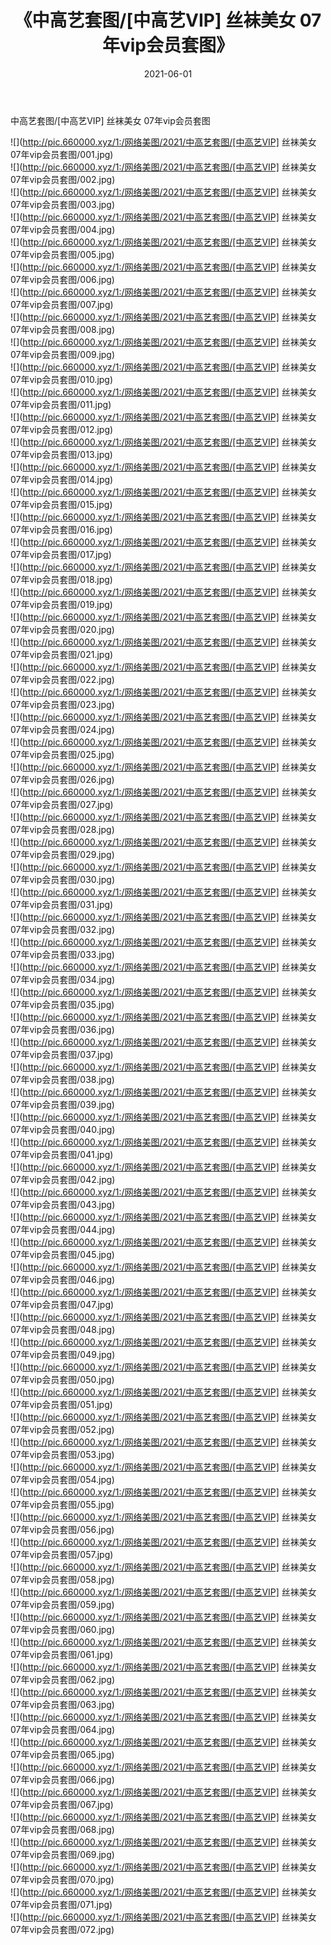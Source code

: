﻿---
layout: post
title:  《中高艺套图/[中高艺VIP] 丝袜美女 07年vip会员套图》
date:   2021-06-01
img: http://pic.660000.xyz/1:/网络美图/2021/中高艺套图/[中高艺VIP] 丝袜美女 07年vip会员套图/000.jpg
categories: [美女, 清纯, 唯美]
---

中高艺套图/[中高艺VIP] 丝袜美女 07年vip会员套图

 ![](http://pic.660000.xyz/1:/网络美图/2021/中高艺套图/[中高艺VIP] 丝袜美女 07年vip会员套图/001.jpg) <br>![](http://pic.660000.xyz/1:/网络美图/2021/中高艺套图/[中高艺VIP] 丝袜美女 07年vip会员套图/002.jpg) <br>![](http://pic.660000.xyz/1:/网络美图/2021/中高艺套图/[中高艺VIP] 丝袜美女 07年vip会员套图/003.jpg) <br>![](http://pic.660000.xyz/1:/网络美图/2021/中高艺套图/[中高艺VIP] 丝袜美女 07年vip会员套图/004.jpg) <br>![](http://pic.660000.xyz/1:/网络美图/2021/中高艺套图/[中高艺VIP] 丝袜美女 07年vip会员套图/005.jpg) <br>![](http://pic.660000.xyz/1:/网络美图/2021/中高艺套图/[中高艺VIP] 丝袜美女 07年vip会员套图/006.jpg) <br>![](http://pic.660000.xyz/1:/网络美图/2021/中高艺套图/[中高艺VIP] 丝袜美女 07年vip会员套图/007.jpg) <br>![](http://pic.660000.xyz/1:/网络美图/2021/中高艺套图/[中高艺VIP] 丝袜美女 07年vip会员套图/008.jpg) <br>![](http://pic.660000.xyz/1:/网络美图/2021/中高艺套图/[中高艺VIP] 丝袜美女 07年vip会员套图/009.jpg) <br>![](http://pic.660000.xyz/1:/网络美图/2021/中高艺套图/[中高艺VIP] 丝袜美女 07年vip会员套图/010.jpg) <br>![](http://pic.660000.xyz/1:/网络美图/2021/中高艺套图/[中高艺VIP] 丝袜美女 07年vip会员套图/011.jpg) <br>![](http://pic.660000.xyz/1:/网络美图/2021/中高艺套图/[中高艺VIP] 丝袜美女 07年vip会员套图/012.jpg) <br>![](http://pic.660000.xyz/1:/网络美图/2021/中高艺套图/[中高艺VIP] 丝袜美女 07年vip会员套图/013.jpg) <br>![](http://pic.660000.xyz/1:/网络美图/2021/中高艺套图/[中高艺VIP] 丝袜美女 07年vip会员套图/014.jpg) <br>![](http://pic.660000.xyz/1:/网络美图/2021/中高艺套图/[中高艺VIP] 丝袜美女 07年vip会员套图/015.jpg) <br>![](http://pic.660000.xyz/1:/网络美图/2021/中高艺套图/[中高艺VIP] 丝袜美女 07年vip会员套图/016.jpg) <br>![](http://pic.660000.xyz/1:/网络美图/2021/中高艺套图/[中高艺VIP] 丝袜美女 07年vip会员套图/017.jpg) <br>![](http://pic.660000.xyz/1:/网络美图/2021/中高艺套图/[中高艺VIP] 丝袜美女 07年vip会员套图/018.jpg) <br>![](http://pic.660000.xyz/1:/网络美图/2021/中高艺套图/[中高艺VIP] 丝袜美女 07年vip会员套图/019.jpg) <br>![](http://pic.660000.xyz/1:/网络美图/2021/中高艺套图/[中高艺VIP] 丝袜美女 07年vip会员套图/020.jpg) <br>![](http://pic.660000.xyz/1:/网络美图/2021/中高艺套图/[中高艺VIP] 丝袜美女 07年vip会员套图/021.jpg) <br>![](http://pic.660000.xyz/1:/网络美图/2021/中高艺套图/[中高艺VIP] 丝袜美女 07年vip会员套图/022.jpg) <br>![](http://pic.660000.xyz/1:/网络美图/2021/中高艺套图/[中高艺VIP] 丝袜美女 07年vip会员套图/023.jpg) <br>![](http://pic.660000.xyz/1:/网络美图/2021/中高艺套图/[中高艺VIP] 丝袜美女 07年vip会员套图/024.jpg) <br>![](http://pic.660000.xyz/1:/网络美图/2021/中高艺套图/[中高艺VIP] 丝袜美女 07年vip会员套图/025.jpg) <br>![](http://pic.660000.xyz/1:/网络美图/2021/中高艺套图/[中高艺VIP] 丝袜美女 07年vip会员套图/026.jpg) <br>![](http://pic.660000.xyz/1:/网络美图/2021/中高艺套图/[中高艺VIP] 丝袜美女 07年vip会员套图/027.jpg) <br>![](http://pic.660000.xyz/1:/网络美图/2021/中高艺套图/[中高艺VIP] 丝袜美女 07年vip会员套图/028.jpg) <br>![](http://pic.660000.xyz/1:/网络美图/2021/中高艺套图/[中高艺VIP] 丝袜美女 07年vip会员套图/029.jpg) <br>![](http://pic.660000.xyz/1:/网络美图/2021/中高艺套图/[中高艺VIP] 丝袜美女 07年vip会员套图/030.jpg) <br>![](http://pic.660000.xyz/1:/网络美图/2021/中高艺套图/[中高艺VIP] 丝袜美女 07年vip会员套图/031.jpg) <br>![](http://pic.660000.xyz/1:/网络美图/2021/中高艺套图/[中高艺VIP] 丝袜美女 07年vip会员套图/032.jpg) <br>![](http://pic.660000.xyz/1:/网络美图/2021/中高艺套图/[中高艺VIP] 丝袜美女 07年vip会员套图/033.jpg) <br>![](http://pic.660000.xyz/1:/网络美图/2021/中高艺套图/[中高艺VIP] 丝袜美女 07年vip会员套图/034.jpg) <br>![](http://pic.660000.xyz/1:/网络美图/2021/中高艺套图/[中高艺VIP] 丝袜美女 07年vip会员套图/035.jpg) <br>![](http://pic.660000.xyz/1:/网络美图/2021/中高艺套图/[中高艺VIP] 丝袜美女 07年vip会员套图/036.jpg) <br>![](http://pic.660000.xyz/1:/网络美图/2021/中高艺套图/[中高艺VIP] 丝袜美女 07年vip会员套图/037.jpg) <br>![](http://pic.660000.xyz/1:/网络美图/2021/中高艺套图/[中高艺VIP] 丝袜美女 07年vip会员套图/038.jpg) <br>![](http://pic.660000.xyz/1:/网络美图/2021/中高艺套图/[中高艺VIP] 丝袜美女 07年vip会员套图/039.jpg) <br>![](http://pic.660000.xyz/1:/网络美图/2021/中高艺套图/[中高艺VIP] 丝袜美女 07年vip会员套图/040.jpg) <br>![](http://pic.660000.xyz/1:/网络美图/2021/中高艺套图/[中高艺VIP] 丝袜美女 07年vip会员套图/041.jpg) <br>![](http://pic.660000.xyz/1:/网络美图/2021/中高艺套图/[中高艺VIP] 丝袜美女 07年vip会员套图/042.jpg) <br>![](http://pic.660000.xyz/1:/网络美图/2021/中高艺套图/[中高艺VIP] 丝袜美女 07年vip会员套图/043.jpg) <br>![](http://pic.660000.xyz/1:/网络美图/2021/中高艺套图/[中高艺VIP] 丝袜美女 07年vip会员套图/044.jpg) <br>![](http://pic.660000.xyz/1:/网络美图/2021/中高艺套图/[中高艺VIP] 丝袜美女 07年vip会员套图/045.jpg) <br>![](http://pic.660000.xyz/1:/网络美图/2021/中高艺套图/[中高艺VIP] 丝袜美女 07年vip会员套图/046.jpg) <br>![](http://pic.660000.xyz/1:/网络美图/2021/中高艺套图/[中高艺VIP] 丝袜美女 07年vip会员套图/047.jpg) <br>![](http://pic.660000.xyz/1:/网络美图/2021/中高艺套图/[中高艺VIP] 丝袜美女 07年vip会员套图/048.jpg) <br>![](http://pic.660000.xyz/1:/网络美图/2021/中高艺套图/[中高艺VIP] 丝袜美女 07年vip会员套图/049.jpg) <br>![](http://pic.660000.xyz/1:/网络美图/2021/中高艺套图/[中高艺VIP] 丝袜美女 07年vip会员套图/050.jpg) <br>![](http://pic.660000.xyz/1:/网络美图/2021/中高艺套图/[中高艺VIP] 丝袜美女 07年vip会员套图/051.jpg) <br>![](http://pic.660000.xyz/1:/网络美图/2021/中高艺套图/[中高艺VIP] 丝袜美女 07年vip会员套图/052.jpg) <br>![](http://pic.660000.xyz/1:/网络美图/2021/中高艺套图/[中高艺VIP] 丝袜美女 07年vip会员套图/053.jpg) <br>![](http://pic.660000.xyz/1:/网络美图/2021/中高艺套图/[中高艺VIP] 丝袜美女 07年vip会员套图/054.jpg) <br>![](http://pic.660000.xyz/1:/网络美图/2021/中高艺套图/[中高艺VIP] 丝袜美女 07年vip会员套图/055.jpg) <br>![](http://pic.660000.xyz/1:/网络美图/2021/中高艺套图/[中高艺VIP] 丝袜美女 07年vip会员套图/056.jpg) <br>![](http://pic.660000.xyz/1:/网络美图/2021/中高艺套图/[中高艺VIP] 丝袜美女 07年vip会员套图/057.jpg) <br>![](http://pic.660000.xyz/1:/网络美图/2021/中高艺套图/[中高艺VIP] 丝袜美女 07年vip会员套图/058.jpg) <br>![](http://pic.660000.xyz/1:/网络美图/2021/中高艺套图/[中高艺VIP] 丝袜美女 07年vip会员套图/059.jpg) <br>![](http://pic.660000.xyz/1:/网络美图/2021/中高艺套图/[中高艺VIP] 丝袜美女 07年vip会员套图/060.jpg) <br>![](http://pic.660000.xyz/1:/网络美图/2021/中高艺套图/[中高艺VIP] 丝袜美女 07年vip会员套图/061.jpg) <br>![](http://pic.660000.xyz/1:/网络美图/2021/中高艺套图/[中高艺VIP] 丝袜美女 07年vip会员套图/062.jpg) <br>![](http://pic.660000.xyz/1:/网络美图/2021/中高艺套图/[中高艺VIP] 丝袜美女 07年vip会员套图/063.jpg) <br>![](http://pic.660000.xyz/1:/网络美图/2021/中高艺套图/[中高艺VIP] 丝袜美女 07年vip会员套图/064.jpg) <br>![](http://pic.660000.xyz/1:/网络美图/2021/中高艺套图/[中高艺VIP] 丝袜美女 07年vip会员套图/065.jpg) <br>![](http://pic.660000.xyz/1:/网络美图/2021/中高艺套图/[中高艺VIP] 丝袜美女 07年vip会员套图/066.jpg) <br>![](http://pic.660000.xyz/1:/网络美图/2021/中高艺套图/[中高艺VIP] 丝袜美女 07年vip会员套图/067.jpg) <br>![](http://pic.660000.xyz/1:/网络美图/2021/中高艺套图/[中高艺VIP] 丝袜美女 07年vip会员套图/068.jpg) <br>![](http://pic.660000.xyz/1:/网络美图/2021/中高艺套图/[中高艺VIP] 丝袜美女 07年vip会员套图/069.jpg) <br>![](http://pic.660000.xyz/1:/网络美图/2021/中高艺套图/[中高艺VIP] 丝袜美女 07年vip会员套图/070.jpg) <br>![](http://pic.660000.xyz/1:/网络美图/2021/中高艺套图/[中高艺VIP] 丝袜美女 07年vip会员套图/071.jpg) <br>![](http://pic.660000.xyz/1:/网络美图/2021/中高艺套图/[中高艺VIP] 丝袜美女 07年vip会员套图/072.jpg) <br>